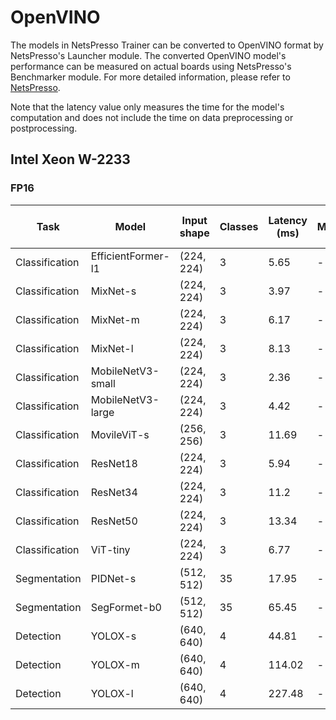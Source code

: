 # OpenVINO

The models in NetsPresso Trainer can be converted to OpenVINO format by NetsPresso's Launcher module. The converted OpenVINO model's performance can be measured on actual boards using NetsPresso's Benchmarker module. For more detailed information, please refer to [NetsPresso](https://netspresso.ai/).

Note that the latency value only measures the time for the model's computation and does not include the time on data preprocessing or postprocessing.

## Intel Xeon W-2233

### FP16

| Task | Model | Input shape | Classes | Latency (ms) | GPU Memory (MB) | CPU Memory (MB) | Ramarks |
|---|---|---|---|---|---|---|---|
| Classification | EfficientFormer-l1 | (224, 224) | 3 | 5.65 | - | - | onnx_opset=13 |
| Classification | MixNet-s | (224, 224) | 3 | 3.97 | - | - | onnx_opset=13 |
| Classification | MixNet-m | (224, 224) | 3 | 6.17 | - | - | onnx_opset=13 |
| Classification | MixNet-l | (224, 224) | 3 | 8.13 | - | - | onnx_opset=13 |
| Classification | MobileNetV3-small | (224, 224) | 3 | 2.36 | - | - | onnx_opset=13 |
| Classification | MobileNetV3-large | (224, 224) | 3 | 4.42 | - | - | onnx_opset=13 |
| Classification | MovileViT-s | (256, 256) | 3 | 11.69 | - | - | onnx_opset=13 |
| Classification | ResNet18 | (224, 224) | 3 | 5.94 | - | - | onnx_opset=13 |
| Classification | ResNet34 | (224, 224) | 3 | 11.2 | - | - | onnx_opset=13 |
| Classification | ResNet50 | (224, 224) | 3 | 13.34 | - | - | onnx_opset=13 |
| Classification | ViT-tiny | (224, 224) | 3 | 6.77 | - | - | onnx_opset=13 |
| Segmentation | PIDNet-s | (512, 512) | 35 | 17.95 | - | - | onnx_opset=13 |
| Segmentation | SegFormet-b0 | (512, 512) | 35 | 65.45 | - | - | onnx_opset=13 |
| Detection | YOLOX-s | (640, 640) | 4 | 44.81 | - | - | onnx_opset=13 |
| Detection | YOLOX-m | (640, 640) | 4 | 114.02 | - | - | onnx_opset=13 |
| Detection | YOLOX-l | (640, 640) | 4 | 227.48 | - | - | onnx_opset=13 |